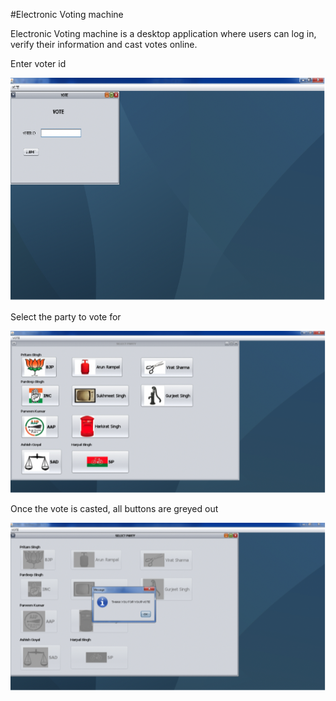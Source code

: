 #Electronic Voting machine

Electronic Voting machine is a desktop application where users can log in, verify their information and cast votes online.

Enter voter id

!["Search and Verify voter's info"](https://github.com/Harjeetdhaliwal/Electronic-voting-machine/blob/master/docs/voteid.png)

Select the party to vote for

!["All parties buttons page"](https://github.com/Harjeetdhaliwal/Electronic-voting-machine/blob/master/docs/parties.png)

Once the vote is casted, all buttons are greyed out

!["After vote casting"](https://github.com/Harjeetdhaliwal/Electronic-voting-machine/blob/master/docs/votedone.png)
